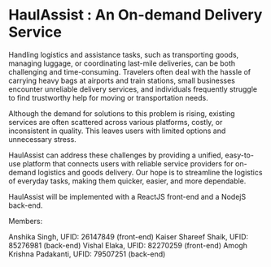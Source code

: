 # HaulAssist : An On-demand Delivery Service

Handling logistics and assistance tasks, such as transporting goods, managing luggage, or coordinating last-mile deliveries, can be both challenging and time-consuming. Travelers often deal with the hassle of carrying heavy bags at airports and train stations, small businesses encounter unreliable delivery services, and individuals frequently struggle to find trustworthy help for moving or transportation needs.  

Although the demand for solutions to this problem is rising, existing services are often scattered across various platforms, costly, or inconsistent in quality. This leaves users with limited options and unnecessary stress.  

HaulAssist can address these challenges by providing a unified, easy-to-use platform that connects users with reliable service providers for on-demand logistics and goods delivery. Our hope is to streamline the logistics of everyday tasks, making them quicker, easier, and more dependable.

HaulAssist will be implemented with a ReactJS front-end and a NodejS back-end.


Members:

Anshika Singh, UFID: 26147849 (front-end)
Kaiser Shareef Shaik, UFID: 85276981 (back-end)
Vishal Elaka, UFID: 82270259 (front-end)
Amogh Krishna Padakanti, UFID: 79507251 (back-end)

